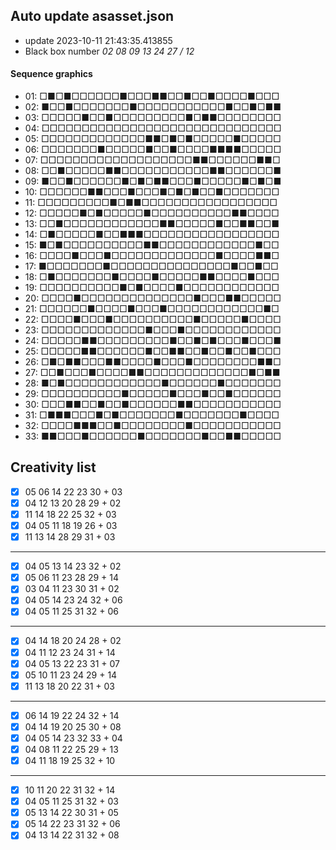 ## Auto update asasset.json

* update 2023-10-11 21:43:35.413855
* Black box number _02 08 09 13 24 27 / 12_
#### Sequence graphics

* 01: □■□■□□□□□□■□□□■■□□■□□■□□□□■□□□
* 02: ■□□■□□□□□□□■□□□□□□□□□□□■□□■□■■
* 03: □□□□□■□□■□□□□□□□□□■□■■□□□□□□□□
* 04: □□□□□□□□□□□□□□□□□□□□□□□□□□□□□□
* 05: □□□□□□□□□□□□□■■□■□■□□□□□■□□□□□
* 06: □□□□□□□■□□□□□■□□■□□□□■■■■□□□□□
* 07: □□□□□□□□□□□□□□□□□□□■■□□□□□□■■□
* 08: □□■□□□□□■■□□□□□□□□□□□■■□□□□□□■
* 09: ■□□■□□□□□□■□■□■■□□□■□□□□□■□■□■
* 10: □□□□□□■■□□□■□□□■□■□■□□■□□□□□□□
* 11: □□□□□□□□□■□■■□□□□□□□□□□□□□□□□□
* 12: □□□□□■□■□□□□□■□□□□□□□□□□■■□□□□
* 13: □□■□□□□□□□□□□□□■■□□□□□■□□■■□□■
* 14: □■□□□□□■□□■■■□□□□□□□□□□□□□□□□□
* 15: ■□■□□□□□□□□□□■■□□□□□□□□□□□□■□□
* 16: □□□□■□□□■□□□□□□□□□□□□□■□□□□■■□
* 17: ■□□□□□□□■□□□□□□□□□□□□□□□■□□■□□
* 18: □■□□□□□□□■□□□□■□□□□□■■□□□□■□□□
* 19: □□□□□□□□□□■□■□□□□■□□□□□□□□□□□□
* 20: □□□□■□□□□□□□□□□□□□□■□□□■■□□□□□
* 21: □□□□□□■□□□□■□□□■□□□□□□□□□□□□■□
* 22: □□□□■□□□■□□□□□□□□□□■□□□□□■□□□□
* 23: □□□□□□□□□□□□□■□□□■□□□□□□□□□□□□
* 24: □□□□□■■□□□□□□□□□■□□■□■□□□■□□□■
* 25: □□□□□■■□□□□□□■□□■■□□■□□■□□■□□□
* 26: □■□■■□□□■■□□□□■□□□■□□□□□□□□■■□
* 27: □□■□□□■□□□□■■□□□□□□□□□□□□□■□■■
* 28: ■□■□□□□□□□□□□□□■□□□□□□■□□□□□□□
* 29: □□□□□□□□□□■□□□□□■□□□■□□■□□□□□□
* 30: □□□■■□□■□□■□□□□□□■■□□□□□□□□□□□
* 31: □■■■□□□■□■□□□□□□□■□□□□□□□■□□□□
* 32: □□□□■■■□□■□□□□□□□□■□□□□□□□□□□□
* 33: ■■□□□■□□□□□□■□□□□□□□■□□■■□□□□□
## Creativity list

- [x] 05 06 14 22 23 30 + 03
- [x] 04 12 13 20 28 29 + 02
- [x] 11 14 18 22 25 32 + 03
- [x] 04 05 11 18 19 26 + 03
- [x] 11 13 14 28 29 31 + 03
***
- [x] 04 05 13 14 23 32 + 02
- [x] 05 06 11 23 28 29 + 14
- [x] 03 04 11 23 30 31 + 02
- [x] 04 05 14 23 24 32 + 06
- [x] 04 05 11 25 31 32 + 06
***
- [x] 04 14 18 20 24 28 + 02
- [x] 04 11 12 23 24 31 + 14
- [x] 04 05 13 22 23 31 + 07
- [x] 05 10 11 23 24 29 + 14
- [x] 11 13 18 20 22 31 + 03
***
- [x] 06 14 19 22 24 32 + 14
- [x] 04 14 19 20 25 30 + 08
- [x] 04 05 14 23 32 33 + 04
- [x] 04 08 11 22 25 29 + 13
- [x] 04 11 18 19 25 32 + 10
***
- [x] 10 11 20 22 31 32 + 14
- [x] 04 05 11 25 31 32 + 03
- [x] 05 13 14 22 30 31 + 05
- [x] 05 14 22 23 31 32 + 06
- [x] 04 13 14 22 31 32 + 08
